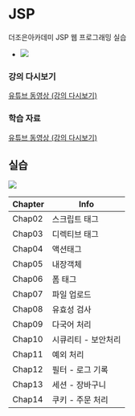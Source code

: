# JSP
더조은아카데미 JSP 웹 프로그래밍 실습
<br>
- <img src="https://img.shields.io/badge/JSP-007396?style=flat&logo=Java&logoColor=white">

### 강의 다시보기
<a href="https://www.youtube.com/playlist?list=PL4C2AmBC9jOZxm8Bi7NrJS-kP_8vZzRJt" target="_blank">유튜브 동영상 (강의 다시보기)</a>

### 학습 자료
<a href="https://wwwaloha.oopy.io/dcf77d7d-ab00-4620-9fc3-81117af6d25f" target="_blank">유튜브 동영상 (강의 다시보기)</a>

## 실습
<img src="https://img.shields.io/badge/JSP-007396?style=flat&logo=Java&logoColor=white">

| Chapter | Info |
| ------ | ------ |
| Chap02 | 스크립트 태그 |
| Chap03 | 디렉티브 태그 |
| Chap04 | 액션태그 |
| Chap05 | 내장객체 |
| Chap06 | 폼 태그 |
| Chap07 | 파일 업로드 |
| Chap08 | 유효성 검사 |
| Chap09 | 다국어 처리 |
| Chap10 | 시큐리티 - 보안처리 |
| Chap11 | 예외 처리 |
| Chap12 | 필터 - 로그 기록 |
| Chap13 | 세션 - 장바구니 |
| Chap14 | 쿠키 - 주문 처리 |

